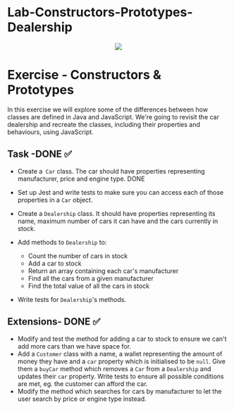 # Lab-Constructors-Prototypes- Dealership

<p align="center">
  <img src="https://i0.wp.com/bestsellingcarsblog.com/wp-content/uploads/2013/07/Car-dealership.-Picture-courtesy-of-speedfactorycars.com_.jpg?w=600&ssl=1"/>
</p>



# Exercise - Constructors & Prototypes

In this exercise we will explore some of the differences between how classes are defined in Java and JavaScript. We're going to revisit the car dealership and recreate the classes, including their properties and behaviours, using JavaScript.

## Task -DONE ✅

- Create a` Car` class. The car should have properties representing manufacturer, price and engine type. DONE

- Set up Jest and write tests to make sure you can access each of those properties in a `Car` object.

- Create a `Dealership` class. It should have properties representing its name, maximum number of cars it can have and the cars currently in stock.
- Add methods to `Dealership` to:
	- Count the number of cars in stock
	- Add a car to stock
	- Return an array containing each car's manufacturer
	- Find all the cars from a given manufacturer
	- Find the total value of all the cars in stock
- Write tests for `Dealership`'s methods.

## Extensions- DONE ✅

- Modify and test the method for adding a car to stock to ensure we can't add more cars than we have space for.
- Add a `Customer` class with a name, a wallet representing the amount of money they have and a `car` property which is initialised to be `null`. Give them a `buyCar` method which removes a `Car` from a `Dealership` and updates their `car` property. Write tests to ensure all possible conditions are met, eg. the customer can afford the car.
- Modify the method which searches for cars by manufacturer to let the user search by price or engine type instead.
